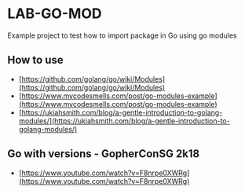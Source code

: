# LAB-GO-MOD

Example project to test how to import package in Go using go modules

## How to use

* [https://github.com/golang/go/wiki/Modules](https://github.com/golang/go/wiki/Modules)
* [https://www.mycodesmells.com/post/go-modules-example](https://www.mycodesmells.com/post/go-modules-example)
* [https://ukiahsmith.com/blog/a-gentle-introduction-to-golang-modules/](https://ukiahsmith.com/blog/a-gentle-introduction-to-golang-modules/)

## Go with versions - GopherConSG 2k18
* [https://www.youtube.com/watch?v=F8nrpe0XWRg](https://www.youtube.com/watch?v=F8nrpe0XWRg)
